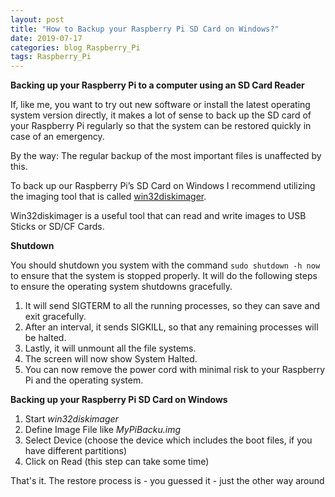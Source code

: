 ```yaml
---
layout: post
title: "How to Backup your Raspberry Pi SD Card on Windows?"
date: 2019-07-17
categories: blog Raspberry_Pi 
tags: Raspberry_Pi
---
```


**Backing up your Raspberry Pi to a computer using an SD Card Reader**

If, like me, you want to try out new software or install the latest operating system version directly, it makes a lot of sense to back up the SD card of your Raspberry Pi regularly so that the system can be restored quickly in case of an emergency.

By the way: The regular backup of the most important files is unaffected by this.

To back up our Raspberry Pi’s SD Card on Windows I recommend utilizing the imaging tool that is called [win32diskimager](https://sourceforge.net/projects/win32diskimager/).

Win32diskimager is a useful tool that can read and write images to USB Sticks or SD/CF Cards.

**Shutdown**

You should shutdown you system with the command `sudo shutdown -h now` to ensure that the system is stopped properly.
It will do the following steps to ensure the operating system shutdowns gracefully.

1. It will send SIGTERM to all the running processes, so they can save and exit gracefully.
2. After an interval, it sends SIGKILL, so that any remaining processes will be halted.
3. Lastly, it will unmount all the file systems.
4. The screen will now show System Halted.
5. You can now remove the power cord with minimal risk to your Raspberry Pi and the operating system.

**Backing up your Raspberry Pi SD Card on Windows**

1. Start _win32diskimager_
2. Define Image File like _MyPiBacku.img_
3. Select Device (choose the device which includes the boot files, if you have different partitions) 
4. Click on Read (this step can take some time)

That's it. The restore process is - you guessed it - just the other way around